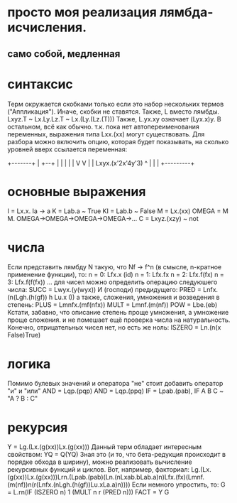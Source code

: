 # просто моя реализация лямбда-исчисления.
## само собой, медленная
# синтаксис
Терм окружается скобками только если это набор нескольких термов ("Аппликация"). Иначе, скобки не ставятся. Также, L вместо лямбды.
Lxyz.T ~ Lx.Ly.Lz.T ~ Lx.(Ly.(Lz.(T)))
Также, L.yx.xy означает (Lyx.x)y.
В остальном, всё как обычно.
т.к. пока нет автопереименования переменных, выражения типа Lxx.(xx) могут существовать. Для разбора можно включить опцию, которая будет показывать, на сколько уровней вверх ссылается переменная:

 +-------+
 | +--+  |
 | |  |  |
 V V  |  |
Lxyx.(x'2x'4y'3)
  ^         |
  |         |
  +---------+
 
# основные выражения
I = Lx.x. Ia -> a
K = Lab.a ~ True
KI = Lab.b ~ False
M = Lx.(xx)
OMEGA = M M. OMEGA->OMEGA->OMEGA->OMEGA->...
C = Lxyz.(xzy) ~ not
# числа
Если представить лямбду N такую, что Nf ->   f^n (в смысле, n-кратное применение функции), то:
n = 0: Lfx.x (id)
n = 1: Lfx.fx
n = 2: Lfx.f(fx)
n = 3: Lfx.f(f(fx))
...
для чисел можно определить операцию следуюшего числа:
SUCC = Lwyx.(y(wyx))
И (господи) предидущего:
PRED = Lnfx.(n(Lgh.(h(gf)) h Lu.x I))
а также, сложения, умножения и возведения в степень:
PLUS = Lmnfx.(mf(nfx))
MULT = Lmnf.(m(nf))
POW = Lbe.(eb)
Кстати, забавно, что описание степень проще умножения, а умножение проще сложения.
и не помешает ещё проверка числа на натуральность. Конечно, отрицательных чисел нет, но есть же ноль:
ISZERO = Ln.(n(x False)True)
# логика
Помимо булевых значений и оператора "не" стоит добавить оператор "и" и "или"
AND = Lqp.(pqp)
AND = Lqp.(ppq)
IF = Lpab.(pab),   IF A B C ~ "A ? B : C"
# рекурсия
Y = Lg.(Lx.(g(xx))Lx.(g(xx)))
Данный терм обладает интересным свойством:
YQ = Q(YQ)
Зная это (и то, что бета-редукция происходит в порядке обхода в ширину), можно реализовать вычисление рекурсивных функций и циклов. Вот, например, факториал:
Lg.(Lx.(g(xx))Lx.(g(xx)))Lrn.(Lpab.(pab)(Ln.(nLxab.bLab.a)n)Lfx.(fx)(Lmnf.(m(nf))n(r(Lnfx.(nLgh.(h(gf))Lu.xLa.a)n))))
Если немного упростить, то:
G = L.rn(IF (ISZERO n) 1 (MULT n r (PRED n)))
FACT = Y G




